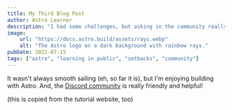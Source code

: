 ```yaml
---
title: My Third Blog Post
author: Astro Learner
description: "I had some challenges, but asking in the community really helped!"
image:
    url: "https://docs.astro.build/assets/rays.webp"
    alt: "The Astro logo on a dark background with rainbow rays."
pubDate: 2022-07-15
tags: ["astro", "learning in public", "setbacks", "community"]
---
```

It wasn't always smooth sailing (eh, so far it is), but I'm enjoying building with Astro. And, the [Discord community](https://astro.build/chat) is really friendly and helpful!

(this is copied from the tutorial website, too)